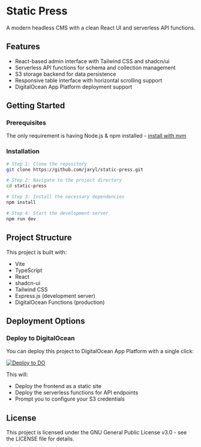 # Static Press

A modern headless CMS with a clean React UI and serverless API functions.

## Features

- React-based admin interface with Tailwind CSS and shadcn/ui
- Serverless API functions for schema and collection management
- S3 storage backend for data persistence
- Responsive table interface with horizontal scrolling support
- DigitalOcean App Platform deployment support

## Getting Started

### Prerequisites

The only requirement is having Node.js & npm installed - [install with nvm](https://github.com/nvm-sh/nvm#installing-and-updating)

### Installation

```sh
# Step 1: Clone the repository
git clone https://github.com/jaryl/static-press.git

# Step 2: Navigate to the project directory
cd static-press

# Step 3: Install the necessary dependencies
npm install

# Step 4: Start the development server
npm run dev
```

## Project Structure

This project is built with:

- Vite
- TypeScript
- React
- shadcn-ui
- Tailwind CSS
- Express.js (development server)
- DigitalOcean Functions (production)

## Deployment Options

### Deploy to DigitalOcean

You can deploy this project to DigitalOcean App Platform with a single click:

[![Deploy to DO](https://www.deploytodo.com/do-btn-blue.svg)](https://cloud.digitalocean.com/apps/new?repo=https://github.com/jaryl/static-press/tree/main&refcode=3eb491dbdfc1)

This will:
- Deploy the frontend as a static site
- Deploy the serverless functions for API endpoints
- Prompt you to configure your S3 credentials

## License

This project is licensed under the GNU General Public License v3.0 - see the LICENSE file for details.
